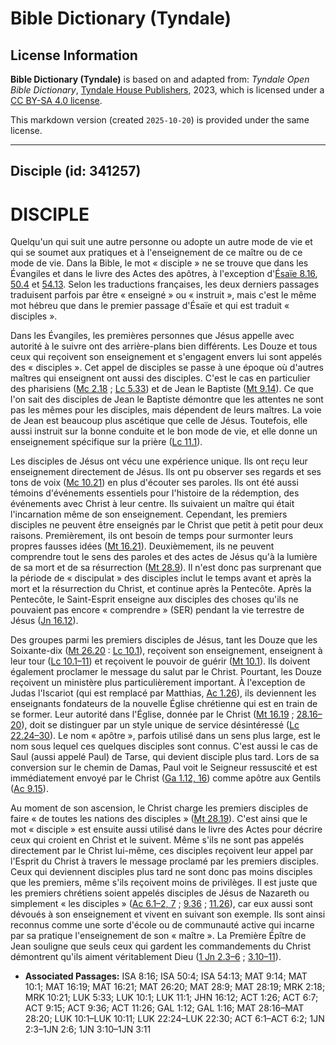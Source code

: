 # Bible Dictionary (Tyndale)

## License Information

**Bible Dictionary (Tyndale)** is based on and adapted from: _Tyndale Open Bible Dictionary_, [Tyndale House Publishers](https://tyndaleopenresources.com/), 2023, which is licensed under a [CC BY-SA 4.0 license](https://creativecommons.org/licenses/by-sa/4.0/legalcode.en).

This markdown version (created `2025-10-20`) is provided under the same license.



--------------------------------

## Disciple (id: 341257)

DISCIPLE
========

Quelqu'un qui suit une autre personne ou adopte un autre mode de vie et qui se soumet aux pratiques et à l'enseignement de ce maître ou de ce mode de vie. Dans la Bible, le mot « disciple » ne se trouve que dans les Évangiles et dans le livre des Actes des apôtres, à l'exception d'[Ésaïe 8\.16](https://ref.ly/Isa8:16), [50\.4](https://ref.ly/Isa50:4) et [54\.13](https://ref.ly/Isa54:13). Selon les traductions françaises, les deux derniers passages traduisent parfois par être « enseigné » ou « instruit », mais c'est le même mot hébreu que dans le premier passage d'Ésaïe et qui est traduit « disciples ».

Dans les Évangiles, les premières personnes que Jésus appelle avec autorité à le suivre ont des arrière\-plans bien différents. Les Douze et tous ceux qui reçoivent son enseignement et s'engagent envers lui sont appelés des « disciples ». Cet appel de disciples se passe à une époque où d'autres maîtres qui enseignent ont aussi des disciples. C'est le cas en particulier des pharisiens ([Mc 2\.18](https://ref.ly/Mark2:18) ; [Lc 5\.33](https://ref.ly/Luke5:33)) et de Jean le Baptiste ([Mt 9\.14](https://ref.ly/Matt9:14)). Ce que l'on sait des disciples de Jean le Baptiste démontre que les attentes ne sont pas les mêmes pour les disciples, mais dépendent de leurs maîtres. La voie de Jean est beaucoup plus ascétique que celle de Jésus. Toutefois, elle aussi instruit sur la bonne conduite et le bon mode de vie, et elle donne un enseignement spécifique sur la prière ([Lc 11\.1](https://ref.ly/Luke11:1)).

Les disciples de Jésus ont vécu une expérience unique. Ils ont reçu leur enseignement directement de Jésus. Ils ont pu observer ses regards et ses tons de voix ([Mc 10\.21](https://ref.ly/Mark10:21)) en plus d'écouter ses paroles. Ils ont été aussi témoins d'événements essentiels pour l'histoire de la rédemption, des événements avec Christ à leur centre. Ils suivaient un maître qui était l'incarnation même de son enseignement. Cependant, les premiers disciples ne peuvent être enseignés par le Christ que petit à petit pour deux raisons. Premièrement, ils ont besoin de temps pour surmonter leurs propres fausses idées ([Mt 16\.21](https://ref.ly/Matt16:21)). Deuxièmement, ils ne peuvent comprendre tout le sens des paroles et des actes de Jésus qu'à la lumière de sa mort et de sa résurrection ([Mt 28\.9](https://ref.ly/Matt28:9)). Il n'est donc pas surprenant que la période de « discipulat » des disciples inclut le temps avant et après la mort et la résurrection du Christ, et continue après la Pentecôte. Après la Pentecôte, le Saint\-Esprit enseigne aux disciples des choses qu'ils ne pouvaient pas encore « comprendre » (SER) pendant la vie terrestre de Jésus ([Jn 16\.12](https://ref.ly/John16:12)).

Des groupes parmi les premiers disciples de Jésus, tant les Douze que les Soixante\-dix ([Mt 26\.20](https://ref.ly/Matt26:20) : [Lc 10\.1](https://ref.ly/Luke10:1)), reçoivent son enseignement, enseignent à leur tour ([Lc 10\.1–11](https://ref.ly/Luke10:1-Luke10:11)) et reçoivent le pouvoir de guérir ([Mt 10\.1](https://ref.ly/Matt10:1)). Ils doivent également proclamer le message du salut par le Christ. Pourtant, les Douze reçoivent un ministère plus particulièrement important. À l'exception de Judas l'Iscariot (qui est remplacé par Matthias, [Ac 1\.26](https://ref.ly/Acts1:26)), ils deviennent les enseignants fondateurs de la nouvelle Église chrétienne qui est en train de se former. Leur autorité dans l'Église, donnée par le Christ ([Mt 16\.19](https://ref.ly/Matt16:19) ; [28\.16–20](https://ref.ly/Matt28:16-Matt28:20)), doit se distinguer par un style unique de service désintéressé ([Lc 22\.24–30](https://ref.ly/Luke22:24-Luke22:30)). Le nom « apôtre », parfois utilisé dans un sens plus large, est le nom sous lequel ces quelques disciples sont connus. C'est aussi le cas de Saul (aussi appelé Paul) de Tarse, qui devient disciple plus tard. Lors de sa conversion sur le chemin de Damas, Paul voit le Seigneur ressuscité et est immédiatement envoyé par le Christ ([Ga 1\.12, 16](https://ref.ly/Gal1:12,Gal1:16)) comme apôtre aux Gentils ([Ac 9\.15](https://ref.ly/Acts9:15)).

Au moment de son ascension, le Christ charge les premiers disciples de faire « de toutes les nations des disciples » ([Mt 28\.19](https://ref.ly/Matt28:19)). C'est ainsi que le mot « disciple » est ensuite aussi utilisé dans le livre des Actes pour décrire ceux qui croient en Christ et le suivent. Même s'ils ne sont pas appelés directement par le Christ lui\-même, ces disciples reçoivent leur appel par l'Esprit du Christ à travers le message proclamé par les premiers disciples. Ceux qui deviennent disciples plus tard ne sont donc pas moins disciples que les premiers, même s'ils reçoivent moins de privilèges. Il est juste que les premiers chrétiens soient appelés disciples de Jésus de Nazareth ou simplement « les disciples » ([Ac 6\.1–2, 7](https://ref.ly/Acts6:1-Acts6:2,Acts6:7) ; [9\.36](https://ref.ly/Acts9:36) ; [11\.26](https://ref.ly/Acts11:26)), car eux aussi sont dévoués à son enseignement et vivent en suivant son exemple. Ils sont ainsi reconnus comme une sorte d'école ou de communauté active qui incarne par sa pratique l'enseignement de son « maître ». La Première Épître de Jean souligne que seuls ceux qui gardent les commandements du Christ démontrent qu'ils aiment véritablement Dieu ([1 Jn 2\.3–6](https://ref.ly/1John2:3-1John2:6) ; [3\.10–11](https://ref.ly/1John3:10-1John3:11)).

* **Associated Passages:** ISA 8:16; ISA 50:4; ISA 54:13; MAT 9:14; MAT 10:1; MAT 16:19; MAT 16:21; MAT 26:20; MAT 28:9; MAT 28:19; MRK 2:18; MRK 10:21; LUK 5:33; LUK 10:1; LUK 11:1; JHN 16:12; ACT 1:26; ACT 6:7; ACT 9:15; ACT 9:36; ACT 11:26; GAL 1:12; GAL 1:16; MAT 28:16–MAT 28:20; LUK 10:1–LUK 10:11; LUK 22:24–LUK 22:30; ACT 6:1–ACT 6:2; 1JN 2:3–1JN 2:6; 1JN 3:10–1JN 3:11

